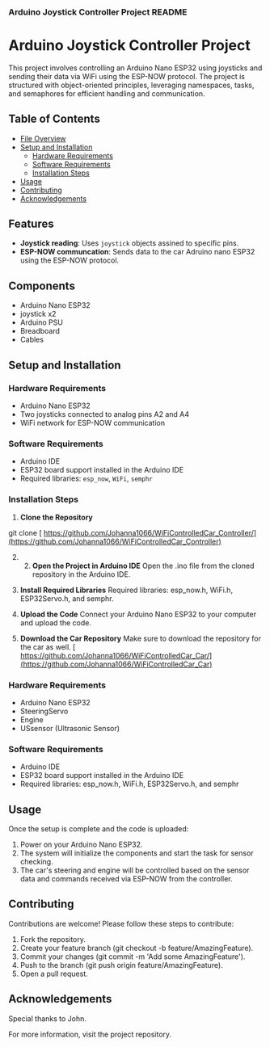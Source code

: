 
### Arduino Joystick Controller Project README

# Arduino Joystick Controller Project

This project involves controlling an Arduino Nano ESP32 using joysticks and sending their data via WiFi using the ESP-NOW protocol. The project is structured with object-oriented principles, leveraging namespaces, tasks, and semaphores for efficient handling and communication.

## Table of Contents
- [File Overview](#file-overview)
- [Setup and Installation](#setup-and-installation)
  - [Hardware Requirements](#hardware-requirements)
  - [Software Requirements](#software-requirements)
  - [Installation Steps](#installation-steps)
- [Usage](#usage)
- [Contributing](#contributing)
- [Acknowledgements](#acknowledgements)

## Features

- **Joystick reading**: Uses `joystick` objects assined to specific pins.
- **ESP-NOW communcation**: Sends data to the car Adruino nano ESP32 using the ESP-NOW protocol.

## Components
- Arduino Nano ESP32
- joystick x2
- Arduino PSU
- Breadboard
- Cables

## Setup and Installation

### Hardware Requirements
- Arduino Nano ESP32
- Two joysticks connected to analog pins A2 and A4
- WiFi network for ESP-NOW communication

### Software Requirements
- Arduino IDE
- ESP32 board support installed in the Arduino IDE
- Required libraries: `esp_now`, `WiFi`, `semphr`

### Installation Steps
1. **Clone the Repository**

git clone [ https://github.com/Johanna1066/WiFiControlledCar_Controller/](https://github.com/Johanna1066/WiFiControlledCar_Controller)

2. 2. **Open the Project in Arduino IDE**
Open the .ino file from the cloned repository in the Arduino IDE.

3. **Install Required Libraries**
Required libraries: esp_now.h, WiFi.h, ESP32Servo.h, and semphr.

4. **Upload the Code**
Connect your Arduino Nano ESP32 to your computer and upload the code.

5. **Download the Car Repository**
Make sure to download the repository for the car as well.
[ https://github.com/Johanna1066/WiFiControlledCar_Car/](https://github.com/Johanna1066/WiFiControlledCar_Car)


### Hardware Requirements
- Arduino Nano ESP32
- SteeringServo
- Engine
- USsensor (Ultrasonic Sensor)

  
### Software Requirements
- Arduino IDE
- ESP32 board support installed in the Arduino IDE
- Required libraries: esp_now.h, WiFi.h, ESP32Servo.h, and semphr


## Usage
Once the setup is complete and the code is uploaded:

1. Power on your Arduino Nano ESP32.
2. The system will initialize the components and start the task for sensor checking.
3. The car's steering and engine will be controlled based on the sensor data and commands received via ESP-NOW from the controller.
## Contributing
Contributions are welcome! Please follow these steps to contribute:

1. Fork the repository.
2. Create your feature branch (git checkout -b feature/AmazingFeature).
3. Commit your changes (git commit -m 'Add some AmazingFeature').
4. Push to the branch (git push origin feature/AmazingFeature).
5. Open a pull request.
## Acknowledgements
Special thanks to John.

For more information, visit the project repository.
